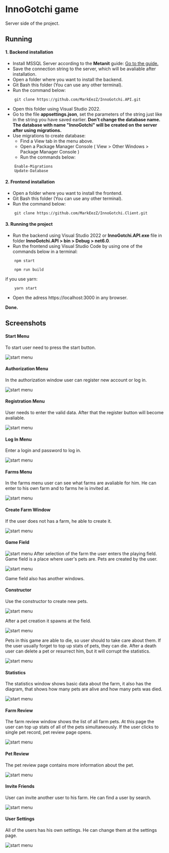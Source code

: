 # InnoGotchi game

Server side of the project.

## Running

#### 1. Backend installation

* Install MSSQL Server according to the __Metanit__ guide:
    [Go to the guide.](https://metanit.com/sql/sqlserver/1.2.php)
* Save the connection string to the server, which will be avaliable after installation.
* Open a folder where you want to install the backend.
* Git Bash this folder (You can use any other terminal).
* Run the command below:
```
    git clone https://github.com/MarkEezZ/InnoGotchi.API.git
```

* Open this folder using Visual Studio 2022.
* Go to the file __appsettings.json__, set the parameters of the string just like in the string you have saved earlier. 
__Don't change the database name. The database with name "InnoGotchi" will be created on the server after using migrations.__
* Use migrations to create database:
    * Find a View tab in the menu above.
    * Open a Package Manager Console ( View > Other Windows > Package Manager Console )
    * Run the commands below:
```
    Enable-Migrations
    Update-Database
```

#### 2. Frontend installation

* Open a folder where you want to install the frontend.
* Git Bash this folder (You can use any other terminal).
* Run the command below:
```
    git clone https://github.com/MarkEezZ/InnoGotchi.Client.git
```

#### 3. Running the project

* Run the backend using Visual Studio 2022 or __InnoGotchi.API.exe__ file in folder __InnoGotchi.API > bin > Debug > net6.0__.
* Run the frontend using Visual Studio Code by using one of the commands below in a terminal:
```
    npm start
```
```
    npm run build
```
if you use yarn:
```
    yarn start
```

* Open the adress https://localhost:3000 in any browser.

__Done.__

## Screenshots

#### Start Menu
To start user need to press the start button.

![start menu](/screenshots/start_window.png)

#### Authorization Menu
In the authorization window user can register new account or log in.

![start menu](/screenshots/auth_window.png)

#### Registration Menu
User needs to enter the valid data. After that the register button will become avaliable. 

![start menu](/screenshots/reg_window.png)

#### Log In Menu
Enter a login and password to log in.

![start menu](/screenshots/login_window.png)

#### Farms Menu
In the farms menu user can see what farms are avaliable for him. He can enter to his own farm and to farms he is invited at.

![start menu](/screenshots/farms_window.png)

#### Create Farm Window
If the user does not has a farm, he able to create it.

![start menu](/screenshots/create_farm_window.png)

#### Game Field

![start menu](/screenshots/game_field.png)
After selection of the farm the user enters the playing field. Game field is a place where user's pets are. Pets are created by the user.

![start menu](/screenshots/pets.png)

Game field also has another windows.

#### Constructor
Use the constructor to create new pets.

![start menu](/screenshots/constructor.png)

After a pet creation it spawns at the field.

![start menu](/screenshots/pets_with_swegg.png)

Pets in this game are able to die, so user should to take care about them. If the user usually forget to top up stats of pets, they can die. After a death user can delete a pet or resurrect him, but it will corrupt the statistics.

![start menu](/screenshots/pets_dead.png)

#### Statistics
The statistics window shows basic data about the farm, it also has the diagram, that shows how many pets are alive and how many pets was died.

![start menu](/screenshots/statistics_window.png)

#### Farm Review
The farm review window shows the list of all farm pets. At this page the user can top up stats of all of the pets simultaneously. If the user clicks to single pet record, pet review page opens.

![start menu](/screenshots/farm_review.png)

#### Pet Review
The pet review page contains more information about the pet.

![start menu](/screenshots/pet_review.png)

#### Invite Friends
User can invite another user to his farm. He can find a user by search.

![start menu](/screenshots/invite_friends.png)

#### User Settings
All of the users has his own settings. He can change them at the settings page.

![start menu](/screenshots/user_settings.png)
